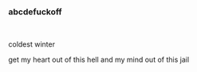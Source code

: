 ### abcdefuckoff
<br />
<p align="left">coldest winter</p>
<p align="left">get my heart out of this hell and my mind out of this jail</p>
